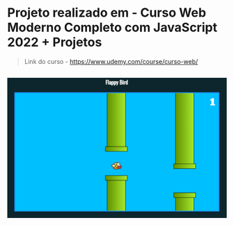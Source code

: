 # Projeto realizado em - Curso Web Moderno Completo com JavaScript 2022 + Projetos
> Link do curso - https://www.udemy.com/course/curso-web/

## <img src="https://github.com/GuiDev45/Flappy-Bird/blob/main/imgs/print01.jpg"/>
